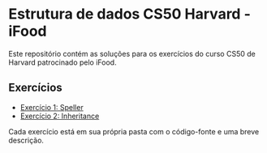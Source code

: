 # Estrutura de dados CS50 Harvard - iFood

Este repositório contém as soluções para os exercícios do curso CS50 de Harvard patrocinado pelo iFood.

## Exercícios

- [Exercício 1: Speller](./Exercicio1)
- [Exercício 2: Inheritance](./Exercicio2)

Cada exercício está em sua própria pasta com o código-fonte e uma breve descrição.